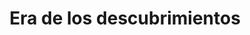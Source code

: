 ﻿---
title: "Era de los descubrimientos"
permalink: periodes_524.html
layout: periode
dataInici: 1492
dataFi: 1652
sidebar: periodes
pares:
  - 306:
    title: "Edad Moderna"
    dataInici: "(1453)"
    dataFi: "(1775)"

fills:
  - 379:
    title: "Colonización europea de América"
    dataInici: "(1492)"
    dataFi: "(1783)"

jocsPrincipals:
  - title: "Viceroys"
    bggId: 2538

  - title: "Age of Discovery"
    bggId: 27165
    dataInici: 
    dataFi: 

  - title: "Colonial: Europe's Empires Overseas"
    bggId: 99392
    dataInici: 
    dataFi: 

  - title: "Adamastor"
    bggId: 228452
    dataInici: 
    dataFi: 

jocsEscenaris:
  - title: "Archipelago"
    bggId: 105551
    dataInici: 
    dataFi: 

  - title: "Endeavor"
    bggId: 33160
    dataInici: 
    dataFi: 

  - title: "Goa"
    bggId: 9216
    dataInici: 
    dataFi: 

  - title: "Madeira"
    bggId: 95527
    dataInici: 
    dataFi: 

  - title: "Mundus Novus"
    bggId: 103686
    dataInici: 
    dataFi: 

  - title: "Vasco da Gama"
    bggId: 41002
    dataInici: 
    dataFi: 

  - title: "Navegador"
    bggId: 66589
    dataInici: 
    dataFi: 

  - title: "Batavia"
    bggId: 35248
    dataInici: 
    dataFi: 

  - title: "Coimbra"
    bggId: 245638
    dataInici: 
    dataFi: 

  - title: "Merchants"
    bggId: 32114
    dataInici: 
    dataFi: 

  - title: "Pizarro & Co."
    bggId: 3267
    dataInici: 
    dataFi: 

  - title: "Sail to India"
    bggId: 141736
    dataInici: 
    dataFi: 

  - title: "Upon a Salty Ocean"
    bggId: 97273
    dataInici: 
    dataFi: 

jocsEpoca:
jocsEpocaEscenaris:
---
